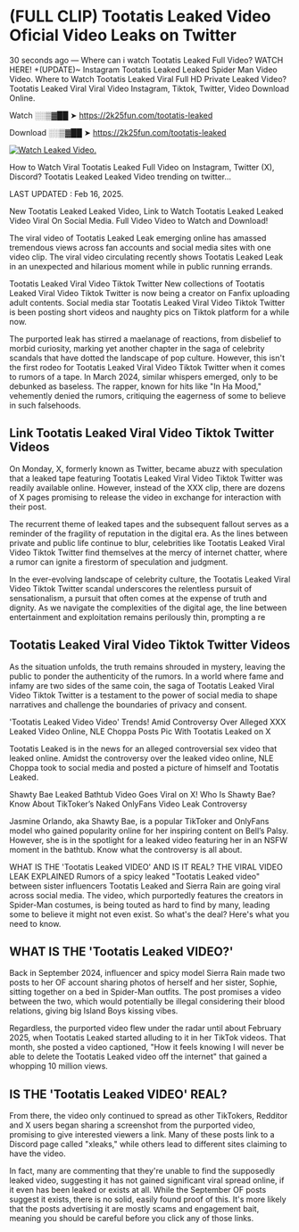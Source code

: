 # (FULL CLIP) Tootatis Leaked Video Oficial Video Leaks on Twitter

30 seconds ago — Where can i watch Tootatis Leaked Full Video? WATCH HERE! +(UPDATE)~ Instagram Tootatis Leaked Leaked Spider Man Video Video. Where to Watch Tootatis Leaked Viral Full HD Private Leaked Video? Tootatis Leaked Viral Viral Video Instagram, Tiktok, Twitter, Video Download Online.

Watch ░░▒▓██ ➤ https://2k25fun.com/tootatis-leaked

Download ░░▒▓██ ➤ https://2k25fun.com/tootatis-leaked

[![Watch Leaked Video.](https://miro.medium.com/v2/resize:fit:828/format:webp/1*cilzJN44JGOrTw9NJCrNHA.gif "Watch Leaked Video")](https://2k25fun.com/tootatis-leaked)

How to Watch Viral Tootatis Leaked Full Video on Instagram, Twitter (X), Discord? Tootatis Leaked Leaked Video trending on twitter...

LAST UPDATED : Feb 16, 2025.

New Tootatis Leaked Leaked Video, Link to Watch Tootatis Leaked Leaked Video Viral On Social Media. Full Video Video to Watch and Download!

The viral video of Tootatis Leaked Leak emerging online has amassed tremendous views across fan accounts and social media sites with one video clip. The viral video circulating recently shows Tootatis Leaked Leak in an unexpected and hilarious moment while in public running errands.

Tootatis Leaked Viral Video Tiktok Twitter New collections of Tootatis Leaked Viral Video Tiktok Twitter is now being a creator on Fanfix uploading adult contents. Social media star Tootatis Leaked Viral Video Tiktok Twitter is been posting short videos and naughty pics on Tiktok platform for a while now.

The purported leak has stirred a maelanage of reactions, from disbelief to morbid curiosity, marking yet another chapter in the saga of celebrity scandals that have dotted the landscape of pop culture. However, this isn't the first rodeo for Tootatis Leaked Viral Video Tiktok Twitter when it comes to rumors of a tape. In March 2024, similar whispers emerged, only to be debunked as baseless. The rapper, known for hits like "In Ha Mood," vehemently denied the rumors, critiquing the eagerness of some to believe in such falsehoods.

## Link Tootatis Leaked Viral Video Tiktok Twitter Videos

On Monday, X, formerly known as Twitter, became abuzz with speculation that a leaked tape featuring Tootatis Leaked Viral Video Tiktok Twitter was readily available online. However, instead of the XXX clip, there are dozens of X pages promising to release the video in exchange for interaction with their post.

The recurrent theme of leaked tapes and the subsequent fallout serves as a reminder of the fragility of reputation in the digital era. As the lines between private and public life continue to blur, celebrities like Tootatis Leaked Viral Video Tiktok Twitter find themselves at the mercy of internet chatter, where a rumor can ignite a firestorm of speculation and judgment.

In the ever-evolving landscape of celebrity culture, the Tootatis Leaked Viral Video Tiktok Twitter scandal underscores the relentless pursuit of sensationalism, a pursuit that often comes at the expense of truth and dignity. As we navigate the complexities of the digital age, the line between entertainment and exploitation remains perilously thin, prompting a re

##  Tootatis Leaked Viral Video Tiktok Twitter Videos

As the situation unfolds, the truth remains shrouded in mystery, leaving the public to ponder the authenticity of the rumors. In a world where fame and infamy are two sides of the same coin, the saga of Tootatis Leaked Viral Video Tiktok Twitter is a testament to the power of social media to shape narratives and challenge the boundaries of privacy and consent.

'Tootatis Leaked Video Video' Trends! Amid Controversy Over Alleged XXX Leaked Video Online, NLE Choppa Posts Pic With Tootatis Leaked on X

Tootatis Leaked is in the news for an alleged controversial sex video that leaked online. Amidst the controversy over the leaked video online, NLE Choppa took to social media and posted a picture of himself and Tootatis Leaked.

Shawty Bae Leaked Bathtub Video Goes Viral on X! Who Is Shawty Bae? Know About TikToker’s Naked OnlyFans Video Leak Controversy

Jasmine Orlando, aka Shawty Bae, is a popular TikToker and OnlyFans model who gained popularity online for her inspiring content on Bell’s Palsy. However, she is in the spotlight for a leaked video featuring her in an NSFW moment in the bathtub. Know what the controversy is all about.

WHAT IS THE 'Tootatis Leaked VIDEO' AND IS IT REAL? THE VIRAL VIDEO LEAK EXPLAINED Rumors of a spicy leaked "Tootatis Leaked video" between sister influencers Tootatis Leaked and Sierra Rain are going viral across social media. The video, which purportedly features the creators in Spider-Man costumes, is being touted as hard to find by many, leading some to believe it might not even exist. So what's the deal? Here's what you need to know.

## WHAT IS THE 'Tootatis Leaked VIDEO?'

Back in September 2024, influencer and spicy model Sierra Rain made two posts to her OF account sharing photos of herself and her sister, Sophie, sitting together on a bed in Spider-Man outfits. The post promises a video between the two, which would potentially be illegal considering their blood relations, giving big Island Boys kissing vibes.

Regardless, the purported video flew under the radar until about February 2025, when Tootatis Leaked started alluding to it in her TikTok videos. That month, she posted a video captioned, "How it feels knowing I will never be able to delete the Tootatis Leaked video off the internet" that gained a whopping 10 million views.

## IS THE 'Tootatis Leaked VIDEO' REAL?

From there, the video only continued to spread as other TikTokers, Redditor and X users began sharing a screenshot from the purported video, promising to give interested viewers a link. Many of these posts link to a Discord page called "xleaks," while others lead to different sites claiming to have the video.

In fact, many are commenting that they're unable to find the supposedly leaked video, suggesting it has not gained significant viral spread online, if it even has been leaked or exists at all. While the September OF posts suggest it exists, there is no solid, easily found proof of this. It's more likely that the posts advertising it are mostly scams and engagement bait, meaning you should be careful before you click any of those links.